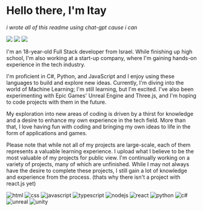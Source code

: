 # Hello there, I'm Itay
*i wrote all of this readme using chat-gpt cause i can*

[![](https://img.shields.io/badge/-WEBSite-white?style=for-the-badge&logo=sitepoint&logoColor=black)](https://coder-1t45.github.io/Coder-1t45/)
[![](https://img.shields.io/badge/-PortFolio-blue?style=for-the-badge)]()
[![](https://img.shields.io/badge/Gmail-D14836?style=for-the-badge&logo=gmail&logoColor=white)](mailto:itaylayzer@gmai.com)

I'm an 18-year-old Full Stack developer from Israel. While finishing up high school, I'm also working at a start-up company, where I'm gaining hands-on experience in the tech industry. 

I'm proficient in C#, Python, and JavaScript and I enjoy using these languages to build and explore new ideas. Currently, I'm diving into the world of Machine Learning; I'm still learning, but I'm excited. I've also been experimenting with Epic Games' Unreal Engine and Three.js, and I'm hoping to code projects with them in the future. 

My exploration into new areas of coding is driven by a thirst for knowledge and a desire to enhance my own experience in the tech field. More than that, I love having fun with coding and bringing my own ideas to life in the form of applications and games.

Please note that while not all of my projects are large-scale, each of them represents a valuable learning experience. I upload what I believe to be the most valuable of my projects for public view. I'm continually working on a variety of projects, many of which are unfinished. While I may not always have the desire to complete these projects, I still gain a lot of knowledge and experience from the process. (thats why there isn't a project with react.js yet)


![html](https://img.shields.io/badge/HTML5-E34F26?style=for-the-badge&logo=html5&logoColor=white)
![css](https://img.shields.io/badge/CSS3-1572B6?style=for-the-badge&logo=css3&logoColor=white)
![javascript](https://img.shields.io/badge/JavaScript-323330?style=for-the-badge&logo=javascript&logoColor=F7DF1E)
![typescript](https://img.shields.io/badge/TypeScript-007ACC?style=for-the-badge&logo=typescript&logoColor=white)
![nodejs](https://img.shields.io/badge/Node.js-339933?style=for-the-badge&logo=nodedotjs&logoColor=white)
![react](https://img.shields.io/badge/React-20232A?style=for-the-badge&logo=react&logoColor=61DAFB)
![python](https://img.shields.io/badge/Python-FFD43B?style=for-the-badge&logo=python&logoColor=blue)
![c#](https://img.shields.io/badge/C%23-239120?style=for-the-badge&logo=c-sharp&logoColor=white)
![unreal](https://img.shields.io/badge/UNREAL-0a0a0a?style=for-the-badge&logo=unrealengine&logoColor=white)
![unity](https://img.shields.io/badge/UNITY-141414?style=for-the-badge&logo=unity&logoColor=white)